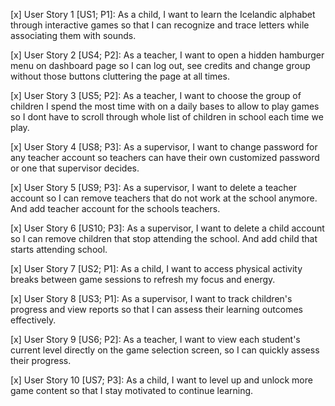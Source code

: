 [x] User Story 1 [US1; P1]: As a child, I want to learn the Icelandic alphabet through interactive games so that I can recognize and trace letters while associating them with sounds.

[x] User Story 2 [US4; P2]: As a teacher, I want to open a hidden hamburger menu on dashboard page so I can log out, see credits and change group without those buttons cluttering the page at all times.

[x] User Story 3 [US5; P2]: As a teacher, I want to choose the group of children I spend the most time with on a daily bases to allow to play games so I dont have to scroll through whole list of children in school each time we play.

[x] User Story 4 [US8; P3]: As a supervisor, I want to change password for any teacher account so teachers can have their own customized password or one that supervisor decides.

[x] User Story 5 [US9; P3]: As a supervisor, I want to delete a teacher account so I can remove teachers that do not work at the school anymore. And add teacher account for the schools teachers.

[x] User Story 6 [US10; P3]: As a supervisor, I want to delete a child account so I can remove children that stop attending the school. And add child that starts attending school.

[x] User Story 7 [US2; P1]: As a child, I want to access physical activity breaks between game sessions to refresh my focus and energy.

[x] User Story 8 [US3; P1]: As a supervisor, I want to track children's progress and view reports so that I can assess their learning outcomes effectively.

[x] User Story 9 [US6; P2]: As a teacher, I want to view each student's current level directly on the game selection screen, so I can quickly assess their progress.

[x] User Story 10 [US7; P3]: As a child, I want to level up and unlock more game content so that I stay motivated to continue learning.
